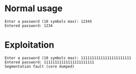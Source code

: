 # Normal usage
```
Enter a password (10 symbols max): 12345
Entered password: 1234
```
# Exploitation
```
Enter a password (10 symbols max): 11111111111111111111111
Entered password: 11111111111111111111111
Segmentation fault (core dumped)
```
